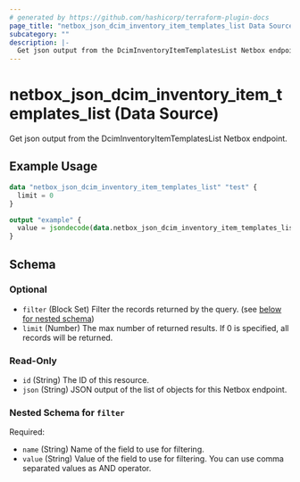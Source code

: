 ```yaml
---
# generated by https://github.com/hashicorp/terraform-plugin-docs
page_title: "netbox_json_dcim_inventory_item_templates_list Data Source - netbox"
subcategory: ""
description: |-
  Get json output from the DcimInventoryItemTemplatesList Netbox endpoint.
---
```


# netbox_json_dcim_inventory_item_templates_list (Data Source)

Get json output from the DcimInventoryItemTemplatesList Netbox endpoint.

## Example Usage

```terraform
data "netbox_json_dcim_inventory_item_templates_list" "test" {
  limit = 0
}

output "example" {
  value = jsondecode(data.netbox_json_dcim_inventory_item_templates_list.test.json)
}
```

<!-- schema generated by tfplugindocs -->
## Schema

### Optional

- `filter` (Block Set) Filter the records returned by the query. (see [below for nested schema](#nestedblock--filter))
- `limit` (Number) The max number of returned results. If 0 is specified, all records will be returned.

### Read-Only

- `id` (String) The ID of this resource.
- `json` (String) JSON output of the list of objects for this Netbox endpoint.

<a id="nestedblock--filter"></a>
### Nested Schema for `filter`

Required:

- `name` (String) Name of the field to use for filtering.
- `value` (String) Value of the field to use for filtering. You can use comma separated values as AND operator.
